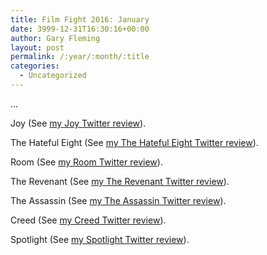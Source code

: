 ```yaml
---
title: Film Fight 2016: January
date: 3999-12-31T16:30:16+00:00
author: Gary Fleming
layout: post
permalink: /:year/:month/:title
categories:
  - Uncategorized
---
```


...


Joy (See <a href="https://twitter.com/garyfleming/status/686129009994915840">my Joy Twitter review</a>).

The Hateful Eight (See <a href="https://twitter.com/garyfleming/status/688014714341834753">my The Hateful Eight Twitter review</a>).

Room (See <a href="https://twitter.com/garyfleming/status/688398991952838656">my Room Twitter review</a>).

The Revenant (See <a href="https://twitter.com/garyfleming/status/690572365877657605">my The Revenant Twitter review</a>).

The Assassin (See <a href="https://twitter.com/garyfleming/status/691212763390173184">my The Assassin Twitter review</a>).

Creed (See <a href="https://twitter.com/garyfleming/status/691714331185127424">my Creed Twitter review</a>).

Spotlight (See <a href="https://twitter.com/garyfleming/status/694455895250604032">my Spotlight Twitter review</a>).
